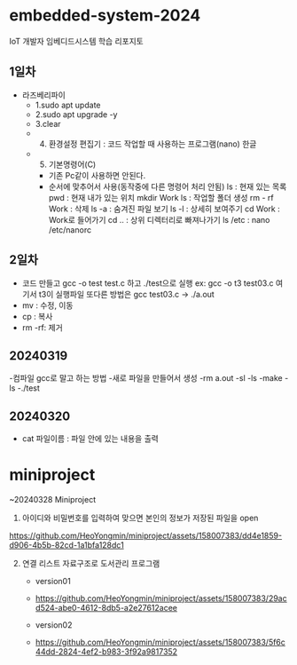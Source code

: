 # embedded-system-2024
IoT 개발자 임베디드시스템 학습 리포지토

## 1일차
- 라즈베리파이
	- 1.sudo apt update
	- 2.sudo apt upgrade -y
	- 3.clear
	- 4. 환경설정
	편집기 : 코드 작업할 때 사용하는 프로그램(nano)
	한글
	- 5. 기본명령어(C)
		- 기존 Pc같이 사용하면 안된다.
		- 순서에 맞추어서 사용(동작중에 다른 명령어 처리 안됨)
    ls : 현재 있는 목록
    pwd : 현재 내가 있는 위치
    mkdir Work
    ls
     : 작업할 폴더 생성
    rm - rf Work
    : 삭제
    ls -a
    : 숨겨진 파일 보기
    ls -l
    : 상세히 보여주기
    cd Work
    : Work로 들어가기
    cd ..
    : 상위 디렉터리로 빠져나가기
    ls /etc
    :
    nano /etc/nanorc

## 2일차
  - 코드 만들고 gcc -o test test.c 하고 ./test으로 실행 
  ex: gcc -o t3 test03.c 여기서 t3이 실행파일
  또다른 방법은 gcc test03.c -> ./a.out
  - mv : 수정, 이동
  - cp : 복사
  - rm -rf: 제거



## 20240319
  -컴파일 gcc로 말고 하는 방법
    -새로 파일을 만들어서 생성
    -rm a.out
    -sl
    -ls
    -make
    -ls
    -./test

## 20240320
 - cat 파일이름
  : 파일 안에 있는 내용을 출력



# miniproject
~20240328 Miniproject 

1. 아이디와 비밀번호를 입력하여 맞으면 본인의 정보가 저장된 파일을 open

https://github.com/HeoYongmin/miniproject/assets/158007383/dd4e1859-d906-4b5b-82cd-1a1bfa128dc1








2. 연결 리스트 자료구조로 도서관리 프로그램
    - version01

   - https://github.com/HeoYongmin/miniproject/assets/158007383/29acd524-abe0-4612-8db5-a2e27612acee


    - version02
  
    - https://github.com/HeoYongmin/miniproject/assets/158007383/5f6c44dd-2824-4ef2-b983-3f92a9817352
  